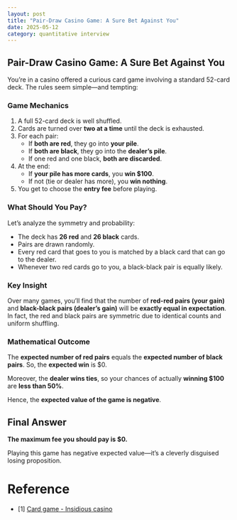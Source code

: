 ```yaml
---
layout: post
title: "Pair-Draw Casino Game: A Sure Bet Against You"
date: 2025-05-12
category: quantitative interview
---
```


## Pair-Draw Casino Game: A Sure Bet Against You

You’re in a casino offered a curious card game involving a standard 52-card deck. The rules seem simple—and tempting:

### Game Mechanics

1. A full 52-card deck is well shuffled.
2. Cards are turned over **two at a time** until the deck is exhausted.
3. For each pair:
   - If **both are red**, they go into **your pile**.
   - If **both are black**, they go into the **dealer’s pile**.
   - If one red and one black, **both are discarded**.
4. At the end:
   - If **your pile has more cards**, you **win \$100**.
   - If not (tie or dealer has more), you **win nothing**.
5. You get to choose the **entry fee** before playing.

### What Should You Pay?

Let’s analyze the symmetry and probability:

- The deck has **26 red** and **26 black** cards.
- Pairs are drawn randomly.
- Every red card that goes to you is matched by a black card that can go to the dealer.
- Whenever two red cards go to you, a black-black pair is equally likely.

### Key Insight

Over many games, you’ll find that the number of **red-red pairs (your gain)** and **black-black pairs (dealer’s gain)** will be **exactly equal in expectation**. In fact, the red and black pairs are symmetric due to identical counts and uniform shuffling.

### Mathematical Outcome

The **expected number of red pairs** equals the **expected number of black pairs**. So, the **expected win** is $0.

Moreover, the **dealer wins ties**, so your chances of actually **winning \$100** are **less than 50%**.

Hence, the **expected value of the game is negative**.

## Final Answer

**The maximum fee you should pay is \$0.**

Playing this game has negative expected value—it’s a cleverly disguised losing proposition.

# Reference

* [1] [Card game - Insidious casino](https://puzzling.stackexchange.com/questions/54812/card-game-insidious-casino)
